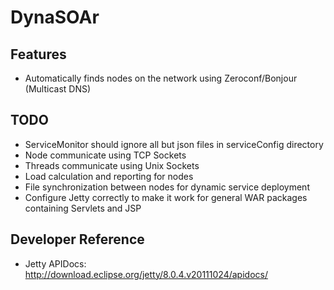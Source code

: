 # DynaSOAr

## Features
* Automatically finds nodes on the network using Zeroconf/Bonjour (Multicast DNS)

## TODO
* ServiceMonitor should ignore all but json files in serviceConfig directory
* Node communicate using TCP Sockets
* Threads communicate using Unix Sockets
* Load calculation and reporting for nodes
* File synchronization between nodes for dynamic service deployment
* Configure Jetty correctly to make it work for general WAR packages containing Servlets and JSP

## Developer Reference
* Jetty APIDocs:	http://download.eclipse.org/jetty/8.0.4.v20111024/apidocs/
